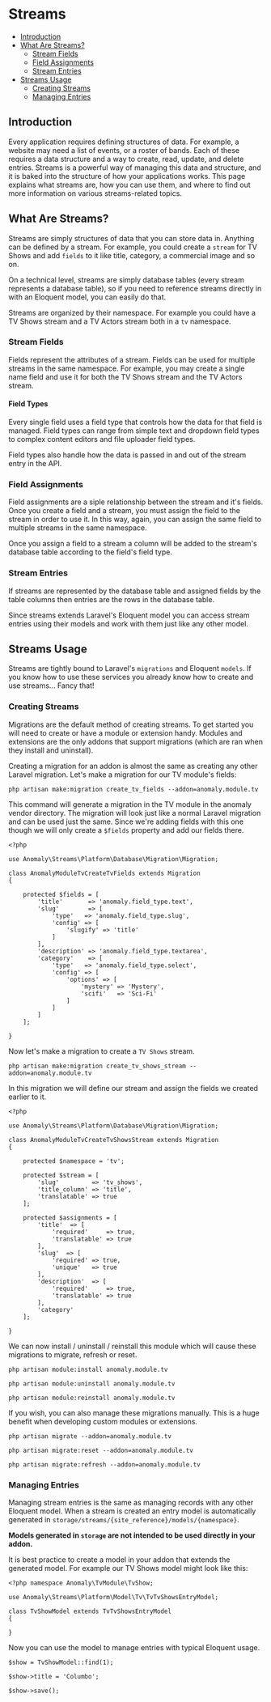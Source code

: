# Streams

- [Introduction](#introduction)
- [What Are Streams?](#what-are-streams)
	- [Stream Fields](#stream-fields)
	- [Field Assignments](#field-assignments)
	- [Stream Entries](#stream-entries)
- [Streams Usage](#streams-usage)
	- [Creating Streams](#creating-streams)
	- [Managing Entries](#managing-entries)

<a name="introduction"></a>
## Introduction

Every application requires defining structures of data. For example, a website may need a list of events, or a roster of bands. Each of these requires a data structure and a way to create, read, update, and delete entries. Streams is a powerful way of managing this data and structure, and it is baked into the structure of how your applications works. This page explains what streams are, how you can use them, and where to find out more information on various streams-related topics.

<a name="what-are-streams"></a>
## What Are Streams?

Streams are simply structures of data that you can store data in. Anything can be defined by a stream. For example, you could create a `stream` for TV Shows and add `fields` to it like title, category, a commercial image and so on.

On a technical level, streams are simply database tables (every stream represents a database table), so if you need to reference streams directly in with an Eloquent model, you can easily do that.

Streams are organized by their namespace. For example you could have a TV Shows stream and a TV Actors stream both in a `tv` namespace.

<a name="stream-fields"></a>
### Stream Fields

Fields represent the attributes of a stream. Fields can be used for multiple streams in the same namespace. For example, you may create a single name field and use it for both the TV Shows stream and the TV Actors stream.

#### Field Types

Every single field uses a field type that controls how the data for that field is managed. Field types can range from simple text and dropdown field types to complex content editors and file uploader field types.

Field types also handle how the data is passed in and out of the stream entry in the API.

<a name="field-assignments"></a>
### Field Assignments

Field assignments are a siple relationship between the stream and it's fields. Once you create a field and a stream, you must assign the field to the stream in order to use it. In this way, again, you can assign the same field to multiple streams in the same namespace.

Once you assign a field to a stream a column will be added to the stream's database table according to the field's field type.

<a name="stream-entries"></a>
### Stream Entries

If streams are represented by the database table and assigned fields by the table columns then entries are the rows in the database table.

Since streams extends Laravel's Eloquent model you can access stream entries using their models and work with them just like any other model.

<a name="streams-usage"></a>
## Streams Usage

Streams are tightly bound to Laravel's `migrations` and Eloquent `models`. If you know how to use these services you already know how to create and use streams... Fancy that!

<a name="creating-streams"></a>
### Creating Streams

Migrations are the default method of creating streams. To get started you will need to create or have a module or extension handy. Modules and extensions are the only addons that support migrations (which are ran when they install and uninstall).

Creating a migration for an addon is almost the same as creating any other Laravel migration. Let's make a migration for our TV module's fields:

	php artisan make:migration create_tv_fields --addon=anomaly.module.tv

This command will generate a migration in the TV module in the anomaly vendor directory. The migration will look just like a normal Laravel migration and can be used just the same. Since we're adding fields with this one though we will only create a `$fields` property and add our fields there.
	
	<?php
	
	use Anomaly\Streams\Platform\Database\Migration\Migration;
		
	class AnomalyModuleTvCreateTvFields extends Migration
	{
		
		protected $fields = [
			'title'       => 'anomaly.field_type.text',
			'slug'        => [
				'type'   => 'anomaly.field_type.slug',
				'config' => [
					'slugify' => 'title'
				]
			],
			'description' => 'anomaly.field_type.textarea',
			'category'    => [
				'type'   => 'anomaly.field_type.select',
				'config' => [
					'options' => [
						'mystery' => 'Mystery',
						'scifi'   => 'Sci-Fi'
					]
				]
			]
		];
	
	}

Now let's make a migration to create a `TV Shows` stream.

	php artisan make:migration create_tv_shows_stream --addon=anomaly.module.tv

In this migration we will define our stream and assign the fields we created earlier to it.

	<?php
	
	use Anomaly\Streams\Platform\Database\Migration\Migration;
		
	class AnomalyModuleTvCreateTvShowsStream extends Migration
	{
		
		protected $namespace = 'tv';
	
		protected $stream = [
			'slug'         => 'tv_shows',
			'title_column' => 'title',
			'translatable' => true
		];
		
		protected $assignments = [
			'title'  => [
				'required'     => true,
				'translatable' => true
			],
			'slug'  => [
				'required' => true,
				'unique'   => true
			],
			'description'  => [
				'required'     => true,
				'translatable' => true
			],
			'category'
		];
	
	}

We can now install / uninstall / reinstall this module which will cause these migrations to migrate, refresh or reset.

	php artisan module:install anomaly.module.tv
	
	php artisan module:uninstall anomaly.module.tv
	
	php artisan module:reinstall anomaly.module.tv

If you wish, you can also manage these migrations manually. This is a huge benefit when developing custom modules or extensions.

	php artisan migrate --addon=anomaly.module.tv
	
	php artisan migrate:reset --addon=anomaly.module.tv
	
	php artisan migrate:refresh --addon=anomaly.module.tv

<a name="managing-entries"></a>
### Managing Entries

Managing stream entries is the same as managing records with any other Eloquent model. When a stream is created an entry model is automatically generated in `storage/streams/{site_reference}/models/{namespace}`.

**Models generated in `storage` are not intended to be used directly in your addon.**

It is best practice to create a model in your addon that extends the generated model. For example our TV Shows model might look like this:

	<?php namespace Anomaly\TvModule\TvShow;
	
	use Anomaly\Streams\Platform\Model\Tv\TvTvShowsEntryModel;
	
	class TvShowModel extends TvTvShowsEntryModel
	{
	
	}

Now you can use the model to manage entries with typical Eloquent usage.

	$show = TvShowModel::find(1);
	
	$show->title = 'Columbo';
	
	$show->save();
